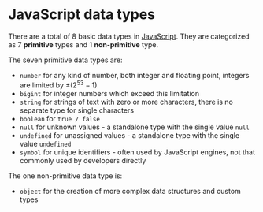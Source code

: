 # JavaScript data types

There are a total of 8 basic data types in [JavaScript](javascript.md). They are categorized as 7 **primitive** types and 1 **non-primitive** type.

The seven primitive data types are:
- `number` for any kind of number, both integer and floating point, integers are limited by $\pm(2^{53}-1)$
- `bigint` for integer numbers which exceed this limitation
- `string` for strings of text with zero or more characters, there is no separate type for single characters
- `boolean` for `true / false`
- `null` for unknown values - a standalone type with the single value `null`
- `undefined` for unassigned values - a standalone type with the single value `undefined`
- `symbol` for unique identifiers - often used by JavaScript engines, not that commonly used by developers directly

The one non-primitive data type is:
- `object` for the creation of more complex data structures and custom types